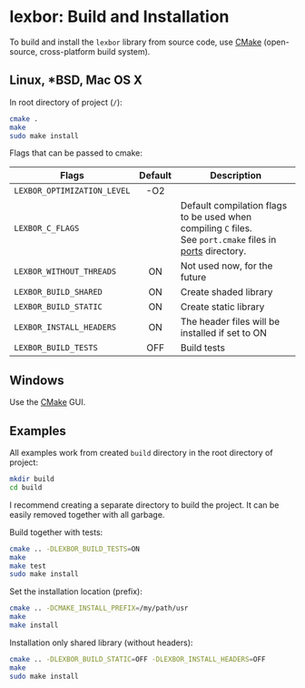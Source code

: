 # lexbor: Build and Installation

To build and install the `lexbor` library from source code, use [CMake] (open-source, cross-platform build system).

## Linux, *BSD, Mac OS X

In root directory of project (`/`):
```bash
cmake .
make
sudo make install
```

Flags that can be passed to cmake:

| Flags | Default | Description |
|---|:---:|---|
|`LEXBOR_OPTIMIZATION_LEVEL`| -O2 |   |
|`LEXBOR_C_FLAGS`|  | Default compilation flags to be used when compiling `C` files.<br>See `port.cmake` files in [ports](https://github.com/lexborisov/lexbor/tree/master/source/lexbor/ports) directory.|
|`LEXBOR_WITHOUT_THREADS`| ON | Not used now, for the future |
|`LEXBOR_BUILD_SHARED`| ON | Create shaded library |
|`LEXBOR_BUILD_STATIC`| ON | Create static library |
|`LEXBOR_INSTALL_HEADERS`| ON | The header files will be installed if set to ON |
|`LEXBOR_BUILD_TESTS`| OFF | Build tests |

## Windows

Use the [CMake] GUI.

## Examples

All examples work from created `build` directory in the root directory of project:
```bash
mkdir build
cd build
```

I recommend creating a separate directory to build the project. It can be easily removed together with all garbage.

Build together with tests:

```bash
cmake .. -DLEXBOR_BUILD_TESTS=ON
make
make test
sudo make install
```

Set the installation location (prefix):

```bash
cmake .. -DCMAKE_INSTALL_PREFIX=/my/path/usr
make
make install
```

Installation only shared library (without headers):

```bash
cmake .. -DLEXBOR_BUILD_STATIC=OFF -DLEXBOR_INSTALL_HEADERS=OFF 
make
sudo make install
```


[CMake]: https://cmake.org/
